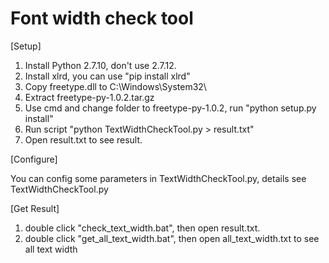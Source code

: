 # Font width check tool

[Setup]

1. Install Python 2.7.10, don't use 2.7.12.
2. Install xlrd, you can use "pip install xlrd"
3. Copy freetype.dll to C:\Windows\System32\
4. Extract freetype-py-1.0.2.tar.gz
5. Use cmd and change folder to freetype-py-1.0.2, run "python setup.py install"
6. Run script "python TextWidthCheckTool.py > result.txt"
7. Open result.txt to see result.

[Configure]

You can config some parameters in TextWidthCheckTool.py, details see TextWidthCheckTool.py


[Get Result]

1. double click "check_text_width.bat", then open result.txt.
2. double click "get_all_text_width.bat", then open all_text_width.txt to see all text width

